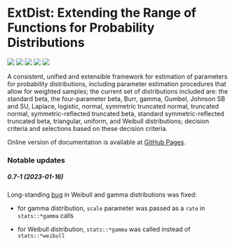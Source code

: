# ExtDist: Extending the Range of Functions for Probability Distributions

[![](https://www.r-pkg.org/badges/version/ExtDist)](https://cran.r-project.org/package=ExtDist)
[![](https://github.com/oleksii-nikolaienko/ExtDist/workflows/R-CMD-check/badge.svg)](https://github.com/oleksii-nikolaienko/ExtDist/actions)
[![](https://badges.cranchecks.info/summary/ExtDist.svg)](https://cran.r-project.org/web/checks/check_results_ExtDist.html)
[![](https://cranlogs.r-pkg.org/badges/ExtDist?color=blue)](https://cran.r-project.org/package=ExtDist)
[![](https://cranlogs.r-pkg.org/badges/grand-total/ExtDist?color=blue)](https://cran.r-project.org/package=ExtDist)

A consistent, unified and extensible framework for estimation of parameters for probability distributions, including parameter estimation procedures that allow for weighted samples; the current set of distributions included are: the standard beta, the four-parameter beta, Burr, gamma, Gumbel, Johnson SB and SU, Laplace, logistic, normal, symmetric truncated normal, truncated normal, symmetric-reflected truncated beta, standard symmetric-reflected truncated beta, triangular, uniform, and Weibull distributions; decision criteria and selections based on these decision criteria.

Online version of documentation is available at [GitHub Pages](https://oleksii-nikolaienko.github.io/ExtDist/reference/index.html).

### Notable updates

##### 0.7-1 (2023-01-16)

Long-standing [bug](https://stackoverflow.com/questions/45208176/the-weibull-distribution-in-r-extdist) in Weibull and gamma distributions was fixed:

- for gamma distribution, `scale` parameter was passed as a `rate` in `stats::*gamma` calls

- for Weibull distribution, `stats::*gamma` was called instead of `stats::*weibull`

